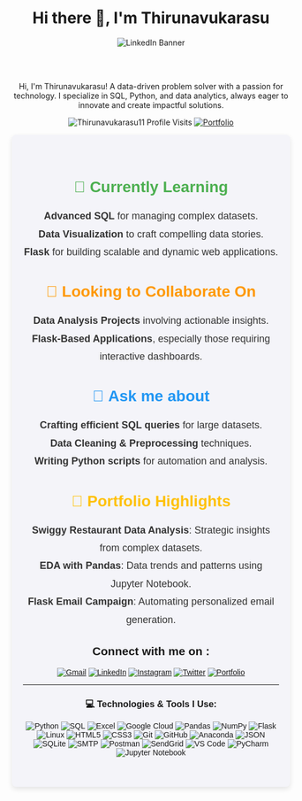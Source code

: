<h1 align="center">Hi there 👋, I'm <strong>Thirunavukarasu</strong></h1>


<p align="center">
<img src="https://raw.githubusercontent.com/Thirunavukarasu11/linkedin-Bg-banner/main/banner.jpg" alt="LinkedIn Banner">

<div><br><br>
<p align="center">
Hi, I'm Thirunavukarasu! A data-driven problem solver with a passion for technology. I specialize in SQL, Python, and data analytics, always eager to innovate and create impactful solutions.
</p>

  <p align="center">
<img src="https://komarev.com/ghpvc/?username=Thirunavukarasu11&label=Profile%20views&color=6805D3&style=for-the-badge" alt="Thirunavukarasu11 Profile Visits" />
  <a href="https://thirunavukarasu11-portfolio.netlify.app/"><img alt="Portfolio" src="https://img.shields.io/badge/my_portfolio-000?style=for-the-badge&logo=ko-fi&logoColor=white" /></a>
<p align="center">


<section style="text-align: center; padding: 40px 20px; font-family: 'Arial', sans-serif; background-color: #f4f4f9; border-radius: 8px; box-shadow: 0 4px 10px rgba(0, 0, 0, 0.1); max-width: 800px; margin: auto;">

  <!-- Currently Learning Section -->
<h2 style="font-size: 28px; color: #4CAF50; font-weight: 600; margin-bottom: 20px;">🚀 <strong>Currently Learning</strong></h2>
<ul style="list-style-type: none; padding: 0; font-size: 18px; color: #333; line-height: 1.8;">
  <li> <strong>Advanced SQL</strong> for managing complex datasets.</li>
  <li> <strong>Data Visualization</strong> to craft compelling data stories.</li>
  <li> <strong>Flask</strong> for building scalable and dynamic web applications.</li>
</ul>

<!-- Looking to Collaborate Section -->
<h2 style="font-size: 28px; color: #FF9800; font-weight: 600; margin-top: 40px; margin-bottom: 20px;">👯 <strong>Looking to Collaborate On</strong></h2>
<ul style="list-style-type: none; padding: 0; font-size: 18px; color: #333; line-height: 1.8;">
  <li> <strong>Data Analysis Projects</strong> involving actionable insights.</li>
  <li> <strong>Flask-Based Applications</strong>, especially those requiring interactive dashboards.</li>
</ul>

<!-- Ask Me About Section -->
<h2 style="font-size: 28px; color: #2196F3; font-weight: 600; margin-top: 40px; margin-bottom: 20px;">💬 <strong>Ask me about</strong></h2>
<ul style="list-style-type: none; padding: 0; font-size: 18px; color: #333; line-height: 1.8;">
  <li> <strong>Crafting efficient SQL queries</strong> for large datasets.</li>
  <li> <strong>Data Cleaning & Preprocessing</strong> techniques.</li>
  <li> <strong>Writing Python scripts</strong> for automation and analysis.</li>
</ul>

<!-- Portfolio Highlights Section -->
<h2 style="font-size: 28px; color: #FFC107; font-weight: 600; margin-top: 40px; margin-bottom: 20px;">📂 <strong>Portfolio Highlights</strong></h2>
<ul style="list-style-type: none; padding: 0; font-size: 18px; color: #333; line-height: 1.8;">
  <li> <strong>Swiggy Restaurant Data Analysis</strong>: Strategic insights from complex datasets.</li>
  <li> <strong>EDA with Pandas</strong>: Data trends and patterns using Jupyter Notebook.</li>
  <li> <strong>Flask Email Campaign</strong>: Automating personalized email generation.</li>
</ul>

<h2 align="center"> Connect with me on :  </h2>

<div align="center">
  <a href="mailto:thirunavukarasu110902@gmail.com"><img alt="Gmail" src="https://img.shields.io/badge/Gmail-D14836?style=for-the-badge&logo=gmail&logoColor=white" /></a>
  <a href="https://linkedin.com/in/thiru11"><img alt="LinkedIn" src="https://img.shields.io/badge/linkedin-%230077B5.svg?style=for-the-badge&logo=linkedin&logoColor=white" /></a>
  <a href="https://www.instagram.com/its_me_thiru.__/"><img alt="Instagram" src="https://img.shields.io/badge/instagram-%23E4405F.svg?style=for-the-badge&logo=Instagram&logoColor=white" /></a>
  <a href="https://x.com/crazy_boy_thiru"><img alt="Twitter" src="https://img.shields.io/badge/Twitter-%231DA1F2.svg?style=for-the-badge&logo=Twitter&logoColor=white" /></a>
  <a href="https://thirunavukarasu11-portfolio.netlify.app/">
    <img alt="Portfolio" src="https://img.shields.io/badge/my_portfolio-000?style=for-the-badge&logo=ko-fi&logoColor=white" />
</a>
</a> 
</div>

---

### 💻 **Technologies & Tools I Use:**

  <p align="center">
  <img src="https://img.shields.io/badge/python-3670A0?style=for-the-badge&logo=python&logoColor=ffdd54" alt="Python" />
  <img src="https://img.shields.io/badge/sql-4479A1?style=for-the-badge&logo=mysql&logoColor=white" alt="SQL" />
  <img src="https://img.shields.io/badge/microsoft%20excel-217346?style=for-the-badge&logo=microsoft-excel&logoColor=white" alt="Excel" />
  <img src="https://img.shields.io/badge/GoogleCloud-%234285F4.svg?style=for-the-badge&logo=google-cloud&logoColor=white" alt="Google Cloud" />
  <img src="https://img.shields.io/badge/pandas-%23150458.svg?style=for-the-badge&logo=pandas&logoColor=white" alt="Pandas" />
  <img src="https://img.shields.io/badge/numpy-%23013243.svg?style=for-the-badge&logo=numpy&logoColor=white" alt="NumPy" />
  <img src="https://img.shields.io/badge/flask-%23000.svg?style=for-the-badge&logo=flask&logoColor=white" alt="Flask" />
  <img src="https://img.shields.io/badge/Linux-FCC624?style=for-the-badge&logo=linux&logoColor=black" alt="Linux" />
  <img src="https://img.shields.io/badge/html5-%23E34F26.svg?style=for-the-badge&logo=html5&logoColor=white" alt="HTML5" />
  <img src="https://img.shields.io/badge/css3-%231572B6.svg?style=for-the-badge&logo=css3&logoColor=white" alt="CSS3" />
  <img src="https://img.shields.io/badge/Git-fc6d26?style=for-the-badge&logo=git&logoColor=white" alt="Git" />
  <img src="https://img.shields.io/badge/github-181717?style=for-the-badge&logo=github&logoColor=white" alt="GitHub" />
  <img src="https://img.shields.io/badge/Anaconda-%2344A833.svg?style=for-the-badge&logo=anaconda&logoColor=white" alt="Anaconda" />
  <img src="https://img.shields.io/badge/json-%23F7F7F7.svg?style=for-the-badge&logo=json&logoColor=black" alt="JSON" />
  <img src="https://img.shields.io/badge/sqlite-%2307405e.svg?style=for-the-badge&logo=sqlite&logoColor=white" alt="SQLite" />
  <img src="https://img.shields.io/badge/smtp-%23FF9900.svg?style=for-the-badge&logo=smtp&logoColor=white" alt="SMTP" />
  <img src="https://img.shields.io/badge/Postman-FF6C37?style=for-the-badge&logo=postman&logoColor=white" alt="Postman" />
  <img src="https://img.shields.io/badge/SendGrid-%230080D0.svg?style=for-the-badge&logo=sendgrid&logoColor=white" alt="SendGrid" />
  <img src="https://img.shields.io/badge/VS%20Code-007ACC?style=for-the-badge&logo=visual-studio-code&logoColor=white" alt="VS Code" />
  <img src="https://img.shields.io/badge/PyCharm-000000?style=for-the-badge&logo=pycharm&logoColor=white" alt="PyCharm" />
  <img src="https://img.shields.io/badge/jupyter-%23F37626.svg?style=for-the-badge&logo=jupyter&logoColor=white" alt="Jupyter Notebook" />
</p>


